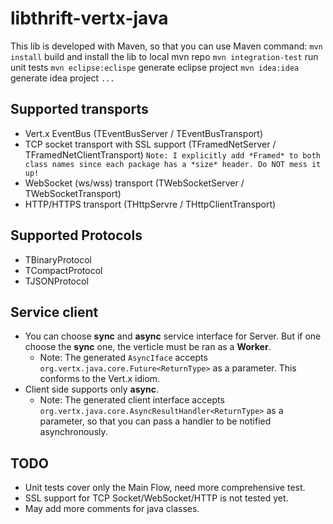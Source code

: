 libthrift-vertx-java
====================

This lib is developed with Maven, so that you can use Maven command:
`mvn install` build and install the lib to local mvn repo
`mvn integration-test` run unit tests
`mvn eclipse:eclispe` generate eclipse project
`mvn idea:idea` generate idea project
`...`

Supported transports
--------------------
- Vert.x EventBus (TEventBusServer / TEventBusTransport)
- TCP socket transport with SSL support (TFramedNetServer / TFramedNetClientTransport)   `Note: I explicitly add *Framed* to both class names since each package has a *size* header. Do NOT mess it up!`
- WebSocket (ws/wss) transport (TWebSocketServer / TWebSocketTransport)
- HTTP/HTTPS transport (THttpServre / THttpClientTransport)

Supported Protocols
-------------------
- TBinaryProtocol
- TCompactProtocol
- TJSONProtocol

Service client
--------------
- You can choose **sync** and **async** service interface for Server. But if one choose the **sync** one, the verticle must be ran as a **Worker**.
  - Note: The generated `AsyncIface` accepts `org.vertx.java.core.Future<ReturnType>` as a parameter.  This conforms to the Vert.x idiom.
- Client side supports only **async**.
  - Note: The generated client interface accepts `org.vertx.java.core.AsyncResultHandler<ReturnType>` as a parameter, so that you can pass a handler to be notified asynchronously.

TODO
----
- Unit tests cover only the Main Flow, need more comprehensive test.
- SSL support for TCP Socket/WebSocket/HTTP is not tested yet.
- May add more comments for java classes.